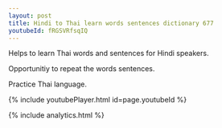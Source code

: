 ```yaml
---
layout: post
title: Hindi to Thai learn words sentences dictionary 677 
youtubeId: fRGSVRfsqIQ
---
```

 
 
Helps to learn Thai words and sentences for Hindi speakers.

Opportunitiy to repeat the words sentences. 

Practice Thai language. 
 
{% include youtubePlayer.html id=page.youtubeId %}
 
 
{% include analytics.html %}